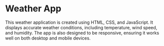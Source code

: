 # Weather App
This weather application is created using HTML, CSS, and JavaScript. It displays accurate weather conditions, including temperature, wind speed, and humidity. The app is also designed to be responsive, ensuring it works well on both desktop and mobile devices.


  
